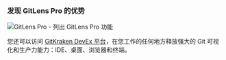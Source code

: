 ### 发现 GitLens Pro 的优势

<img src="thumbnails/discover-pro.png" alt="GitLens Pro - 列出 GitLens Pro 功能" />

您还可以访问 [GitKraken DevEx 平台](command:gitlens.walkthrough.openDevExPlatform)，在您工作的任何地方释放强大的 Git 可视化和生产力能力：IDE、桌面、浏览器和终端。
